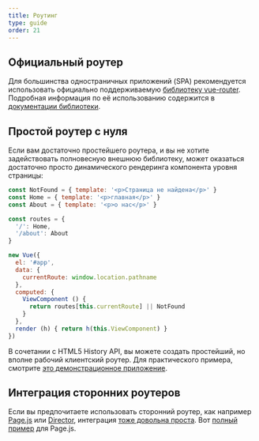 ```yaml
---
title: Роутинг
type: guide
order: 21
---
```


## Официальный роутер

Для большинства одностраничных приложений (SPA) рекомендуется использовать официально поддерживаемую [библиотеку vue-router](https://github.com/vuejs/vue-router). Подробная информация по её использованию содержится в [документации библиотеки](http://vuejs.github.io/vue-router/).

## Простой роутер с нуля

Если вам достаточно простейшего роутера, и вы не хотите задействовать полновесную внешнюю библиотеку, может оказаться достаточно просто динамического рендеринга компонента уровня страницы:

``` js
const NotFound = { template: '<p>Страница не найдена</p>' }
const Home = { template: '<p>главная</p>' }
const About = { template: '<p>о нас</p>' }

const routes = {
  '/': Home,
  '/about': About
}

new Vue({
  el: '#app',
  data: {
    currentRoute: window.location.pathname
  },
  computed: {
    ViewComponent () {
      return routes[this.currentRoute] || NotFound
    }
  },
  render (h) { return h(this.ViewComponent) }
})
```

В сочетании с HTML5 History API, вы можете создать простейший, но вполне рабочий клиентский роутер. Для практического примера, смотрите [это демонстрационное приложение](https://github.com/chrisvfritz/vue-2.0-simple-routing-example).

## Интеграция сторонних роутеров

Если вы предпочитаете использовать сторонний роутер, как например [Page.js](https://github.com/visionmedia/page.js) или [Director](https://github.com/flatiron/director), интеграция [тоже довольна проста](https://github.com/chrisvfritz/vue-2.0-simple-routing-example/compare/master...pagejs). Вот [полный пример](https://github.com/chrisvfritz/vue-2.0-simple-routing-example/tree/pagejs) для Page.js.
